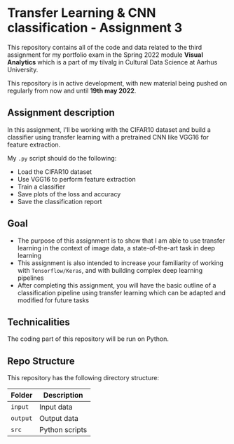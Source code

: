 # Transfer Learning & CNN classification - Assignment 3
This repository contains all of the code and data related to the third assignment for my portfolio exam in the Spring 2022 module **Visual Analytics** which is a part 
of my tilvalg in Cultural Data Science at Aarhus University.  

This repository is in active development, with new material being pushed on regularly from now and until **19th may 2022**.

## Assignment description 
In this assignment, I'll be working with the CIFAR10 dataset and build a classifier using transfer learning with a pretrained CNN like VGG16 for feature extraction. 

My ```.py``` script should do the following:

- Load the CIFAR10 dataset
- Use VGG16 to perform feature extraction
- Train a classifier 
- Save plots of the loss and accuracy 
- Save the classification report

## Goal
- The purpose of this assignment is to show that I am able to use transfer learning in the context of image data, a state-of-the-art task in deep learning
- This assignment is also intended to increase your familiarity of working with ```Tensorflow/Keras```, and with building complex deep learning pipelines
- After completing this assignment, you will have the basic outline of a classification pipeline using transfer learning which can be adapted and modified for future tasks

## Technicalities 
The coding part of this repository will be run on Python. 

## Repo Structure  
This repository has the following directory structure:  

| **Folder** | **Description** |
| ----------- | ----------- |
| ```input``` | Input data |
| ```output``` | Output data |
| ```src``` | Python scripts |

